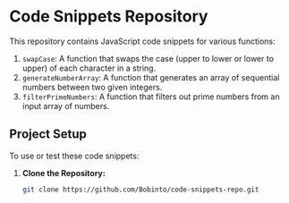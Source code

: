 # Code Snippets Repository

This repository contains JavaScript code snippets for various functions:

1. `swapCase`: A function that swaps the case (upper to lower or lower to upper) of each character in a string.
2. `generateNumberArray`: A function that generates an array of sequential numbers between two given integers.
3. `filterPrimeNumbers`: A function that filters out prime numbers from an input array of numbers.

## Project Setup

To use or test these code snippets:

1. **Clone the Repository:**
   ```bash
   git clone https://github.com/Bobinto/code-snippets-repo.git
